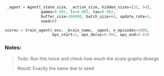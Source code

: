 ```python
 _agent = Agent(_state_size, _action_size, hidden_sizes=[32, 64],
                gamma=0.992, lr=0.005, tau=0.002,
                buffer_size=100000, batch_size=64, update_rate=5,
                seed=0)

scores = train_agent(_env, _brain_name, _agent, n_episodes=1000,
                     eps_start=1, eps_decay=0.995, eps_end=0.01)
```

### Notes:

> Todo: Run this twice and check how much the score graphs diverge
>
> Result: Exactly the same due to seed